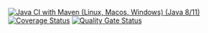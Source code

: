 [![Java CI with Maven (Linux, Macos, Windows) (Java 8/11)](https://github.com/mattiamarilli/appbudget/actions/workflows/maven.yml/badge.svg)](https://github.com/mattiamarilli/appbudget/actions/workflows/maven.yml)
[![Coverage Status](https://coveralls.io/repos/github/mattiamarilli/appbudget/badge.svg?branch=master)](https://coveralls.io/github/mattiamarilli/appbudget?branch=master)
[![Quality Gate Status](https://sonarcloud.io/api/project_badges/measure?project=mattiamarilli_appbudget&metric=alert_status)](https://sonarcloud.io/summary/new_code?id=mattiamarilli_appbudget)
